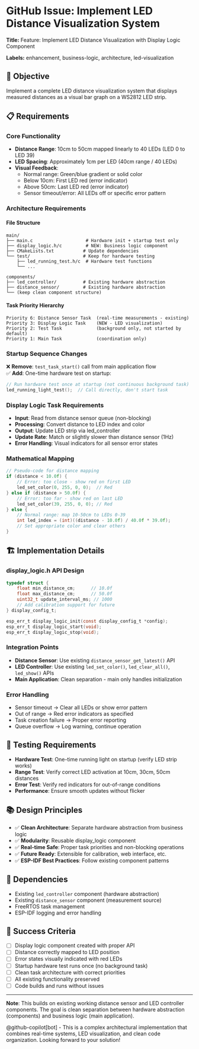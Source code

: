 # GitHub Issue: Implement LED Distance Visualization System

**Title:** Feature: Implement LED Distance Visualization with Display Logic Component

**Labels:** enhancement, business-logic, architecture, led-visualization

## 🎯 Objective
Implement a complete LED distance visualization system that displays measured distances as a visual bar graph on a WS2812 LED strip.

## 📋 Requirements

### **Core Functionality**
- **Distance Range**: 10cm to 50cm mapped linearly to 40 LEDs (LED 0 to LED 39)
- **LED Spacing**: Approximately 1cm per LED (40cm range / 40 LEDs)
- **Visual Feedback**: 
  - Normal range: Green/blue gradient or solid color
  - Below 10cm: First LED red (error indicator)
  - Above 50cm: Last LED red (error indicator)
  - Sensor timeout/error: All LEDs off or specific error pattern

### **Architecture Requirements**

#### **File Structure**
```
main/
├── main.c                    # Hardware init + startup test only
├── display_logic.h/c         # NEW: Business logic component
├── CMakeLists.txt           # Update dependencies
└── test/                    # Keep for hardware testing
    ├── led_running_test.h/c  # Hardware test functions
    └── ...

components/
├── led_controller/          # Existing hardware abstraction
├── distance_sensor/         # Existing hardware abstraction
└── (keep clean component structure)
```

#### **Task Priority Hierarchy**
```
Priority 6: Distance Sensor Task  (real-time measurements - existing)
Priority 3: Display Logic Task    (NEW - LED visualization)
Priority 2: Test Task             (background only, not started by default)
Priority 1: Main Task             (coordination only)
```

### **Startup Sequence Changes**
❌ **Remove**: `test_task_start()` call from main application flow  
✅ **Add**: One-time hardware test on startup:
```c
// Run hardware test once at startup (not continuous background task)
led_running_light_test();  // Call directly, don't start task
```

### **Display Logic Task Requirements**
- **Input**: Read from distance sensor queue (non-blocking)
- **Processing**: Convert distance to LED index and color
- **Output**: Update LED strip via led_controller
- **Update Rate**: Match or slightly slower than distance sensor (1Hz)
- **Error Handling**: Visual indicators for all sensor error states

### **Mathematical Mapping**
```c
// Pseudo-code for distance mapping
if (distance < 10.0f) {
    // Error: too close - show red on first LED
    led_set_color(0, 255, 0, 0);  // Red
} else if (distance > 50.0f) {
    // Error: too far - show red on last LED  
    led_set_color(39, 255, 0, 0); // Red
} else {
    // Normal range: map 10-50cm to LEDs 0-39
    int led_index = (int)((distance - 10.0f) / 40.0f * 39.0f);
    // Set appropriate color and clear others
}
```

## 🏗️ Implementation Details

### **display_logic.h API Design**
```c
typedef struct {
    float min_distance_cm;      // 10.0f
    float max_distance_cm;      // 50.0f
    uint32_t update_interval_ms; // 1000
    // Add calibration support for future
} display_config_t;

esp_err_t display_logic_init(const display_config_t *config);
esp_err_t display_logic_start(void);
esp_err_t display_logic_stop(void);
```

### **Integration Points**
- **Distance Sensor**: Use existing `distance_sensor_get_latest()` API
- **LED Controller**: Use existing `led_set_color()`, `led_clear_all()`, `led_show()` APIs
- **Main Application**: Clean separation - main only handles initialization

### **Error Handling**
- Sensor timeout → Clear all LEDs or show error pattern
- Out of range → Red error indicators as specified
- Task creation failure → Proper error reporting
- Queue overflow → Log warning, continue operation

## 🧪 Testing Requirements
- **Hardware Test**: One-time running light on startup (verify LED strip works)
- **Range Test**: Verify correct LED activation at 10cm, 30cm, 50cm distances
- **Error Test**: Verify red indicators for out-of-range conditions
- **Performance**: Ensure smooth updates without flicker

## 📚 Design Principles
- ✅ **Clean Architecture**: Separate hardware abstraction from business logic
- ✅ **Modularity**: Reusable display_logic component
- ✅ **Real-time Safe**: Proper task priorities and non-blocking operations
- ✅ **Future Ready**: Extensible for calibration, web interface, etc.
- ✅ **ESP-IDF Best Practices**: Follow existing component patterns

## 🔗 Dependencies
- Existing `led_controller` component (hardware abstraction)
- Existing `distance_sensor` component (measurement source)  
- FreeRTOS task management
- ESP-IDF logging and error handling

## 🎯 Success Criteria
- [ ] Display logic component created with proper API
- [ ] Distance correctly mapped to LED position
- [ ] Error states visually indicated with red LEDs
- [ ] Startup hardware test runs once (no background task)
- [ ] Clean task architecture with correct priorities
- [ ] All existing functionality preserved
- [ ] Code builds and runs without issues

---

**Note**: This builds on existing working distance sensor and LED controller components. The goal is clean separation between hardware abstraction (components) and business logic (main application).

@github-copilot[bot] - This is a complex architectural implementation that combines real-time systems, LED visualization, and clean code organization. Looking forward to your solution!
